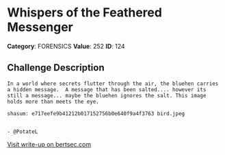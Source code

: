 # Whispers of the Feathered Messenger
**Category**: FORENSICS
**Value**: 252
**ID**: 124

## Challenge Description
```
In a world where secrets flutter through the air, the bluehen carries a hidden message.  A message that has been salted.... however its still a message... maybe the bluehen ignores the salt. This image holds more than meets the eye. 

shasum: e717eefe9b41212b017152756b0e640f9a4f3763 bird.jpeg


- @PotateL
```

[Visit write-up on bertsec.com](https://bertsec.com/whispers-of-the-feathered-messenger)
